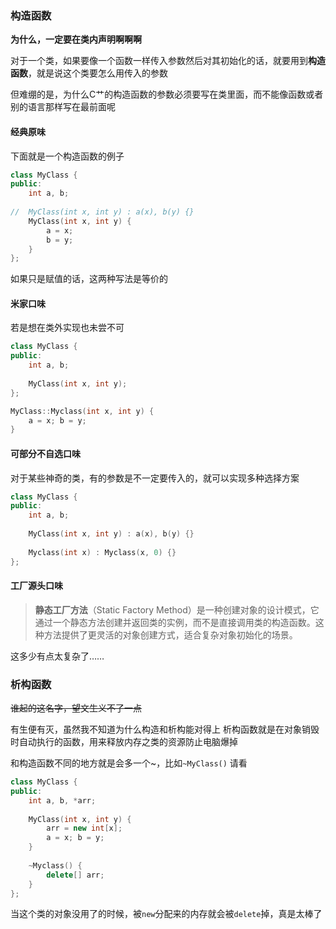 ### 构造函数
**为什么，一定要在类内声明啊啊啊**

对于一个类，如果要像一个函数一样传入参数然后对其初始化的话，就要用到**构造函数**，就是说这个类要怎么用传入的参数

但难绷的是，为什么C艹的构造函数的参数必须要写在类里面，而不能像函数或者别的语言那样写在最前面呢

#### 经典原味
下面就是一个构造函数的例子
```C++
class MyClass {
public:
	int a, b;
	
//	MyClass(int x, int y) : a(x), b(y) {} 
	MyClass(int x, int y) {
		a = x;
		b = y;
	}
};
```
如果只是赋值的话，这两种写法是等价的

#### 米家口味
若是想在类外实现也未尝不可
```C++
class MyClass {
public:
	int a, b;
	
	MyClass(int x, int y);
};

MyClass::Myclass(int x, int y) {
	a = x; b = y;
}

```

#### 可部分不自选口味
对于某些神奇的类，有的参数是不一定要传入的，就可以实现多种选择方案
```C++
class MyClass {
public:
	int a, b;
	
	MyClass(int x, int y) : a(x), b(y) {}
	
	Myclass(int x) : Myclass(x, 0) {}
};
```

#### 工厂源头口味
>**静态工厂方法**（Static Factory Method）是一种创建对象的设计模式，它通过一个静态方法创建并返回类的实例，而不是直接调用类的构造函数。这种方法提供了更灵活的对象创建方式，适合复杂对象初始化的场景。

这多少有点太复杂了……
### 析构函数
~~谁起的这名字，望文生义不了一点~~

有生便有灭，虽然我不知道为什么构造和析构能对得上
析构函数就是在对象销毁时自动执行的函数，用来释放内存之类的资源防止电脑爆掉

和构造函数不同的地方就是会多一个~，比如`~MyClass()`
请看
```C++
class MyClass {
public:
	int a, b, *arr;
	
	MyClass(int x, int y) {
		arr = new int[x];
		a = x; b = y;
	}
	
	~Myclass() {
		delete[] arr;
	}
};
```

当这个类的对象没用了的时候，被`new`分配来的内存就会被`delete`掉，真是太棒了